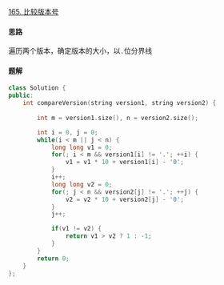 [165. 比较版本号](https://leetcode.cn/problems/compare-version-numbers)

#### 思路

遍历两个版本，确定版本的大小，以`.`位分界线

#### 题解

```c++
class Solution {
public:
    int compareVersion(string version1, string version2) {
        
        int m = version1.size(), n = version2.size();

        int i = 0, j = 0;
        while(i < m || j < n) {
            long long v1 = 0;
            for(; i < m && version1[i] != '.'; ++i) {
                v1 = v1 * 10 + version1[i] - '0';
            }
            i++;
            long long v2 = 0;
            for(; j < n && version2[j] != '.'; ++j) {
                v2 = v2 * 10 + version2[j] - '0';
            }
            j++;

            if(v1 != v2) {
                return v1 > v2 ? 1 : -1;
            }
        }
        return 0;
    }
};
```

